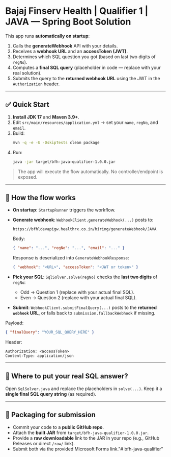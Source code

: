 # Bajaj Finserv Health | Qualifier 1 | JAVA — Spring Boot Solution

This app runs **automatically on startup**:
1. Calls the **generateWebhook** API with your details.
2. Receives a **webhook URL** and an **accessToken (JWT)**.
3. Determines which SQL question you got (based on last two digits of `regNo`).
4. Computes a **final SQL query** (placeholder in code — replace with your real solution).
5. Submits the query to the **returned webhook URL** using the JWT in the `Authorization` header.

---

## ✅ Quick Start

1. **Install JDK 17** and **Maven 3.9+**.
2. Edit `src/main/resources/application.yml` → set your `name`, `regNo`, and `email`.
3. Build:
   ```bash
   mvn -q -e -U -DskipTests clean package
   ```
4. Run:
   ```bash
   java -jar target/bfh-java-qualifier-1.0.0.jar
   ```

> The app will execute the flow automatically. No controller/endpoint is exposed.

---

## 🔧 How the flow works

- **On startup**: `StartupRunner` triggers the workflow.
- **Generate webhook**: `WebhookClient.generateWebhook(...)` posts to:
  ```
  https://bfhldevapigw.healthrx.co.in/hiring/generateWebhook/JAVA
  ```
  Body:
  ```json
  { "name": "...", "regNo": "...", "email": "..." }
  ```
  Response is deserialized into `GenerateWebhookResponse`:
  ```json
  { "webhook": "<URL>", "accessToken": "<JWT or token>" }
  ```

- **Pick your SQL**: `SqlSolver.solve(regNo)` checks the **last two digits** of `regNo`:
  - Odd → Question 1 (replace with your actual final SQL).
  - Even → Question 2 (replace with your actual final SQL).

- **Submit**: `WebhookClient.submitFinalQuery(...)` posts to the **returned `webhook` URL**, or falls back to `submission.fallbackWebhook` if missing.

Payload:
```json
{ "finalQuery": "YOUR_SQL_QUERY_HERE" }
```

Header:
```
Authorization: <accessToken>
Content-Type: application/json
```

---

## 🧩 Where to put your real SQL answer?

Open `SqlSolver.java` and replace the placeholders in `solve(...)`. Keep it a **single final SQL query string** (as required).

---

## 📝 Packaging for submission

- Commit your code to a **public GitHub repo**.
- Attach the **built JAR** from `target/bfh-java-qualifier-1.0.0.jar`.
- Provide a **raw downloadable** link to the JAR in your repo (e.g., GitHub Releases or direct `/raw/` link).
- Submit both via the provided Microsoft Forms link."# bfh-java-qualifier" 
